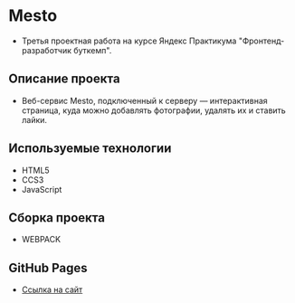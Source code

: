 # Mesto

- Третья проектная работа на курсе Яндекс Практикума "Фронтенд-разработчик буткемп".

## Описание проекта

- Веб-сервис Mesto, подключенный к серверу — интерактивная страница, куда можно
  добавлять фотографии, удалять их и ставить лайки.

## Используемые технологии

- HTML5
- CCS3
- JavaScript

## Сборка проекта

- WEBPACK

## GitHub Pages

- [Ссылка на сайт](https://lizapetkova.github.io/mesto-project-bootcamp/)
